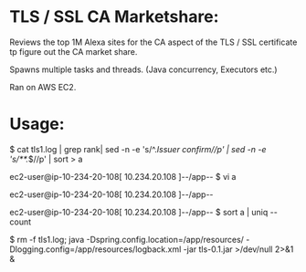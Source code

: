 # TLS / SSL CA Marketshare:

Reviews the top 1M Alexa sites for the CA aspect of the TLS / SSL certificate tp figure out the CA market share. 

Spawns multiple tasks and threads. (Java concurrency, Executors etc.)

Ran on AWS EC2.

# Usage:

$ cat tls1.log  | grep rank| sed -n -e 's/^.*Issuer confirm//p' | sed -n -e 's/\*\*.*$//p' | sort > a
 
ec2-user@ip-10-234-20-108[ 10.234.20.108 ]--/app--
$ vi a

ec2-user@ip-10-234-20-108[ 10.234.20.108 ]--/app--

ec2-user@ip-10-234-20-108[ 10.234.20.108 ]--/app--
$ sort a | uniq --count


$ rm -f tls1.log; java -Dspring.config.location=/app/resources/ -Dlogging.config=/app/resources/logback.xml -jar tls-0.1.jar >/dev/null 2>&1 &
